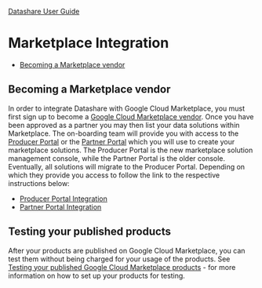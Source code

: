 [Datashare User Guide](./../README.md)

# Marketplace Integration
* [Becoming a Marketplace vendor](#becoming_a_marketplace_vendor)

## <a name="becoming_a_marketplace_vendor">Becoming a Marketplace vendor</a>
In order to integrate Datashare with Google Cloud Marketplace, you must first sign up to become a [Google Cloud Marketplace vendor](https://cloud.google.com/marketplace/docs/partners). Once you have been approved as a partner you may then list your data solutions within Marketplace. The on-boarding team will provide you with access to the [Producer Portal](https://console.cloud.google.com/producer-portal) or the [Partner Portal](https://console.cloud.google.com/producer-portal) which you will use to create your marketplace solutions. The Producer Portal is the new marketplace solution management console, while the Partner Portal is the older console. Eventually, all solutions will migrate to the Producer Portal. Depending on which they provide you access to follow the link to the respective instructions below:

- [Producer Portal Integration](./PRODUCER_PORTAL.md)
- [Partner Portal Integration](./PARTNER_PORTAL.md)

## Testing your published products
After your products are published on Google Cloud Marketplace, you can test them without being charged for your usage of the products. See [Testing your published Google Cloud Marketplace products](https://cloud.google.com/marketplace/docs/partners/testing-products) - for more information on how to set up your products for testing.

